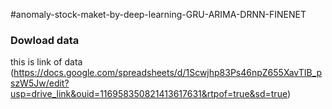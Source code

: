 #anomaly-stock-maket-by-deep-learning-GRU-ARIMA-DRNN-FINENET
### Dowload data
this is link of data (https://docs.google.com/spreadsheets/d/1Scwjhp83Ps46npZ655XavTIB_pszW5Jw/edit?usp=drive_link&ouid=116958350821413617631&rtpof=true&sd=true)
